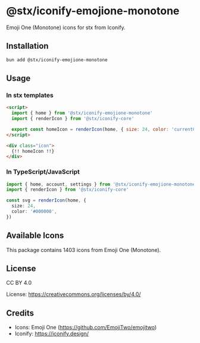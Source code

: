# @stx/iconify-emojione-monotone

Emoji One (Monotone) icons for stx from Iconify.

## Installation

```bash
bun add @stx/iconify-emojione-monotone
```

## Usage

### In stx templates

```html
<script>
  import { home } from '@stx/iconify-emojione-monotone'
  import { renderIcon } from '@stx/iconify-core'

  export const homeIcon = renderIcon(home, { size: 24, color: 'currentColor' })
</script>

<div class="icon">
  {!! homeIcon !!}
</div>
```

### In TypeScript/JavaScript

```typescript
import { home, account, settings } from '@stx/iconify-emojione-monotone'
import { renderIcon } from '@stx/iconify-core'

const svg = renderIcon(home, {
  size: 24,
  color: '#000000',
})
```

## Available Icons

This package contains 1403 icons from Emoji One (Monotone).

## License

CC BY 4.0

License: https://creativecommons.org/licenses/by/4.0/

## Credits

- Icons: Emoji One (https://github.com/EmojiTwo/emojitwo)
- Iconify: https://iconify.design/

